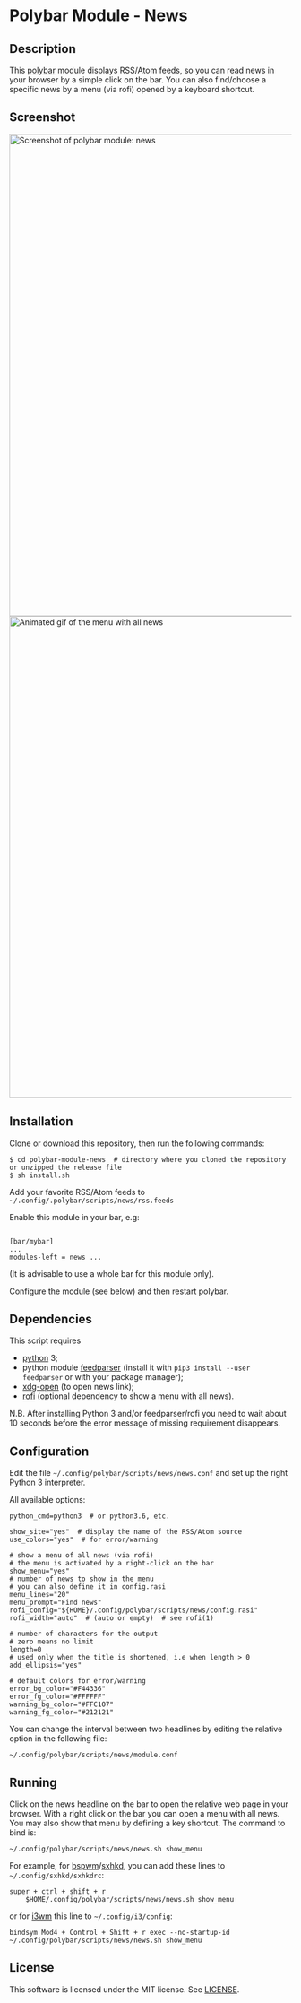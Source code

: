 # Polybar Module - News

## Description
This [polybar](https://github.com/jaagr/polybar) module displays RSS/Atom feeds,
so you can read news in your browser by a simple click on the bar.
You can also find/choose a specific news by a menu (via rofi) opened by
a keyboard shortcut.

## Screenshot

<img alt="Screenshot of polybar module: news" src="screenshots/polybar-module-news.gif" width="860">

<img alt="Animated gif of the menu with all news" src="screenshots/polybar-module-news-menu.gif" width="860">

## Installation
Clone or download this repository, then run the following commands:
```
$ cd polybar-module-news  # directory where you cloned the repository or unzipped the release file
$ sh install.sh
```

Add your favorite RSS/Atom feeds to `~/.config/.polybar/scripts/news/rss.feeds`

Enable this module in your bar, e.g:
```

[bar/mybar]
...
modules-left = news ...
```

(It is advisable to use a whole bar for this module only).

Configure the module (see below) and then restart polybar.

## Dependencies
This script requires
- [python](https://www.python.org) 3;
- python module [feedparser](https://github.com/kurtmckee/feedparser) (install it with `pip3 install --user feedparser` or with your package manager);
- [xdg-open](https://www.freedesktop.org/wiki/Software/xdg-utils/) (to open news link);
- [rofi](https://github.com/davatorium/rofi) (optional dependency to show a menu with all news).

N.B. After installing Python 3 and/or feedparser/rofi you need to wait about 10 seconds before the error message of missing requirement disappears.

## Configuration
Edit the file `~/.config/polybar/scripts/news/news.conf` and set up the right Python 3 interpreter.

All available options:

```
python_cmd=python3  # or python3.6, etc.

show_site="yes"  # display the name of the RSS/Atom source
use_colors="yes"  # for error/warning

# show a menu of all news (via rofi)
# the menu is activated by a right-click on the bar
show_menu="yes"
# number of news to show in the menu
# you can also define it in config.rasi
menu_lines="20"
menu_prompt="Find news"
rofi_config="${HOME}/.config/polybar/scripts/news/config.rasi"
rofi_width="auto"  # (auto or empty)  # see rofi(1)

# number of characters for the output
# zero means no limit
length=0
# used only when the title is shortened, i.e when length > 0
add_ellipsis="yes"

# default colors for error/warning
error_bg_color="#F44336"
error_fg_color="#FFFFFF"
warning_bg_color="#FFC107"
warning_fg_color="#212121"
```

You can change the interval between two headlines by editing the relative option
in the following file:
```
~/.config/polybar/scripts/news/module.conf
```

## Running
Click on the news headline on the bar to open the relative web page in your
browser.
With a right click on the bar you can open a menu with all news. You may also
show that menu by defining a key shortcut. The command to bind is:
```
~/.config/polybar/scripts/news/news.sh show_menu
```

For example, for [bspwm](https://github.com/baskerville/bspwm)/[sxhkd](https://github.com/baskerville/sxhkd),
you can add these lines to `~/.config/sxhkd/sxhkdrc`:

```
super + ctrl + shift + r
    $HOME/.config/polybar/scripts/news/news.sh show_menu
```

or for [i3wm](https://i3wm.org/) this line to `~/.config/i3/config`:

```
bindsym Mod4 + Control + Shift + r exec --no-startup-id ~/.config/polybar/scripts/news/news.sh show_menu
```

## License
This software is licensed under the MIT license. See [LICENSE](LICENSE.md).

